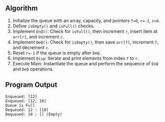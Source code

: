 ## Algorithm
1.  Initialize the queue with an array, capacity, and pointers `f=0`, `r=-1`, `c=0`.
2.  Define `isEmpty()` and `isFull()` checks.
3.  Implement `EnQ()`: Check for `isFull()`, then increment `r`, insert item at `arr[r]`, and increment `c`.
4.  Implement `DeQ()`: Check for `isEmpty()`, then save `arr[f]`, increment `f`, and decrement `c`.
5.  Reset `r=-1` if the queue is empty after `DeQ`.
6.  Implement `Disp`: Iterate and print elements from index `f` to `r`.
7.  Execute Main: Instantiate the queue and perform the sequence of `EnQ` and `DeQ` operations.

## Program Output
```
Enqueued: [12]    
Enqueued: [12, 10]
Queue is Full     
Dequeued: 12 : [10]      
Dequeued: 10 : [] (Empty)
```